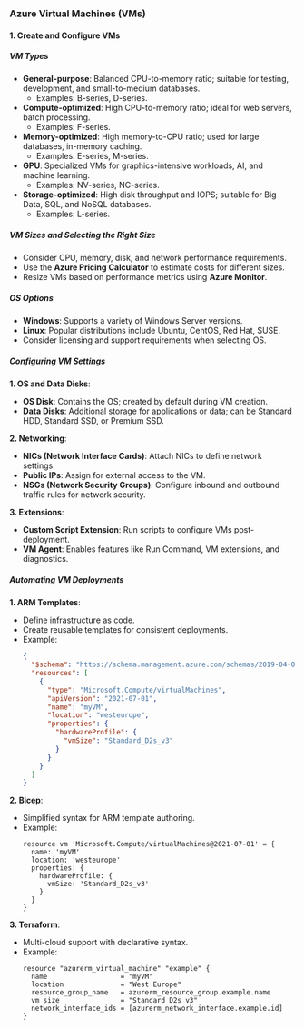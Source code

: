 ### **Azure Virtual Machines (VMs)**

#### **1. Create and Configure VMs**

##### **VM Types**
- **General-purpose**: Balanced CPU-to-memory ratio; suitable for testing, development, and small-to-medium databases.
  - Examples: B-series, D-series.
- **Compute-optimized**: High CPU-to-memory ratio; ideal for web servers, batch processing.
  - Examples: F-series.
- **Memory-optimized**: High memory-to-CPU ratio; used for large databases, in-memory caching.
  - Examples: E-series, M-series.
- **GPU**: Specialized VMs for graphics-intensive workloads, AI, and machine learning.
  - Examples: NV-series, NC-series.
- **Storage-optimized**: High disk throughput and IOPS; suitable for Big Data, SQL, and NoSQL databases.
  - Examples: L-series.

##### **VM Sizes and Selecting the Right Size**
- Consider CPU, memory, disk, and network performance requirements.
- Use the **Azure Pricing Calculator** to estimate costs for different sizes.
- Resize VMs based on performance metrics using **Azure Monitor**.

##### **OS Options**
- **Windows**: Supports a variety of Windows Server versions.
- **Linux**: Popular distributions include Ubuntu, CentOS, Red Hat, SUSE.
- Consider licensing and support requirements when selecting OS.

##### **Configuring VM Settings**

**1. OS and Data Disks**:
- **OS Disk**: Contains the OS; created by default during VM creation.
- **Data Disks**: Additional storage for applications or data; can be Standard HDD, Standard SSD, or Premium SSD.

**2. Networking**:
- **NICs (Network Interface Cards)**: Attach NICs to define network settings.
- **Public IPs**: Assign for external access to the VM.
- **NSGs (Network Security Groups)**: Configure inbound and outbound traffic rules for network security.

**3. Extensions**:
- **Custom Script Extension**: Run scripts to configure VMs post-deployment.
- **VM Agent**: Enables features like Run Command, VM extensions, and diagnostics.

##### **Automating VM Deployments**

**1. ARM Templates**:
- Define infrastructure as code.
- Create reusable templates for consistent deployments.
- Example:
  ```json
  {
    "$schema": "https://schema.management.azure.com/schemas/2019-04-01/deploymentTemplate.json#",
    "resources": [
      {
        "type": "Microsoft.Compute/virtualMachines",
        "apiVersion": "2021-07-01",
        "name": "myVM",
        "location": "westeurope",
        "properties": {
          "hardwareProfile": {
            "vmSize": "Standard_D2s_v3"
          }
        }
      }
    ]
  }
  ```

**2. Bicep**:
- Simplified syntax for ARM template authoring.
- Example:
  ```bicep
  resource vm 'Microsoft.Compute/virtualMachines@2021-07-01' = {
    name: 'myVM'
    location: 'westeurope'
    properties: {
      hardwareProfile: {
        vmSize: 'Standard_D2s_v3'
      }
    }
  }
  ```

**3. Terraform**:
- Multi-cloud support with declarative syntax.
- Example:
  ```hcl
  resource "azurerm_virtual_machine" "example" {
    name                  = "myVM"
    location              = "West Europe"
    resource_group_name   = azurerm_resource_group.example.name
    vm_size               = "Standard_D2s_v3"
    network_interface_ids = [azurerm_network_interface.example.id]
  }
  ```

